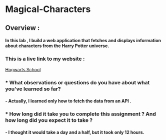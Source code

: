 # Magical-Characters

## Overview :

#### In this lab , I build a web application that fetches and displays information about characters from the Harry Potter universe. 

### This is a live link to my website :

[Hogwarts School](https://bisanf00.github.io/magical-characters/)

### * What observations or questions do you have about what you've learned so far? 

#### - Actually, I learned only how to fetch the data from an API .

### * How long did it take you to complete this assignment ? And how long did you expect it to take ?

#### - I thought it would take a day and a half, but it took only 12 hours.